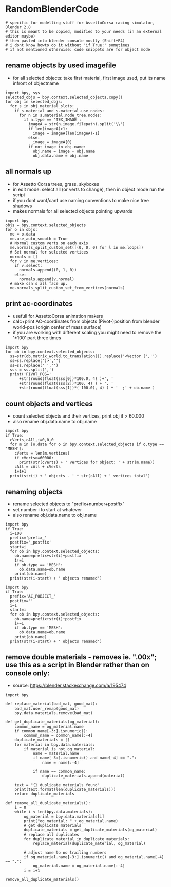 # RandomBlenderCode

```
# specific for modelling stuff for AssettoCorsa racing simulator, Blender 2.8
# this is meant to be copied, modified to your needs (in an external editor maybe)
# then pasted into blender console mostly (Shift+F4)
# i dont know howto do it without 'if True:' sometimes
# if not mentioned otherwise: code snippets are for object mode
```

## rename objects by used imagefile
 - for all selected objects: take first material, first image used, put its name infront of objectname
```
import bpy, sys
selected_objs = bpy.context.selected_objects.copy()
for obj in selected_objs:
  for s in obj.material_slots:
    if s.material and s.material.use_nodes:
      for n in s.material.node_tree.nodes:
        if n.type == 'TEX_IMAGE':
          imageA = str(n.image.filepath).split('\\')
          if len(imageA)>1:
            image = imageA[len(imageA)-1]
          else:
            image = imageA[0]
          if not image in obj.name:
            obj.name = image + obj.name
            obj.data.name = obj.name
```

## all normals up
 - for Assetto Corsa trees, grass, skyboxes
 - in edit mode: select all (or verts to change), then in object mode run the script
 - if you dont want/cant use naming conventions to make nice tree shadows
 - makes normals for all selected objects pointing upwards
```
import bpy
objs = bpy.context.selected_objects
for o in objs:
  me = o.data
  me.use_auto_smooth = True
  # Normal custom verts on each axis
  me.normals_split_custom_set([(0, 0, 0) for l in me.loops])
  # Set normal for selected vertices
  normals = []
  for v in me.vertices:
    if v.select:
      normals.append((0, 1, 0))
    else:
      normals.append(v.normal)
  # make csn's all face up.
  me.normals_split_custom_set_from_vertices(normals)
```

## print ac-coordinates
 - usefull for AssettoCorsa animation makers
 - calc+print AC-coordinates from objects (Pivot-)position from blender world-pos (origin center of mass surface)
 - if you are working with different scaling you might need to remove the '*100' part three times
```
import bpy
for ob in bpy.context.selected_objects:
  ss=str(ob.matrix_world.to_translation()).replace('<Vector (','')
  ss=ss.replace(')>','')
  ss=ss.replace(' ','')
  sss = ss.split(',')
  print('PIVOT_POS='
      +str(round(float(sss[0])*100.0, 4) )+', '
      +str(round(float(sss[2])*100, 4) ) + ', '
      +str(round(float(sss[1])*(-100.0), 4) ) + '  ;' + ob.name )
```

## count objects and vertices
 - count selected objects and their vertices, print obj if > 60.000
 - also rename obj.data.name to obj.name
```
import bpy
if True:
  cVerts,cAll,i=0,0,0
  for m in [o.data for o in bpy.context.selected_objects if o.type == 'MESH']:
    cVerts = len(m.vertices)
    if cVerts>=60000:
      print(str(cVerts) + ' vertices for object: ' + str(m.name))
    cAll = cAll + cVerts
    i=i+1
  print(str(i) + ' objects - ' + str(cAll) + ' vertices total')
```

## renaming objects
 - rename selected objects to "prefix+number+postfix"
 - set number i to start at whatever
 - also rename obj.data.name to obj.name
```
import bpy
if True:
  i=100
  prefix='prefix_'
  postfix='_postfix'
  start=i
  for ob in bpy.context.selected_objects:
    ob.name=prefix+str(i)+postfix
    i+=1
    if ob.type == 'MESH':
      ob.data.name=ob.name
    print(ob.name)
  print(str(i-start) + ' objects renamed')
```
```
import bpy
if True:
  prefix='AC_POBJECT_'
  postfix=''
  i=1
  start=i
  for ob in bpy.context.selected_objects:
    ob.name=prefix+str(i)+postfix
    i+=1
    if ob.type == 'MESH':
      ob.data.name=ob.name
    print(ob.name)
  print(str(i-start) + ' objects renamed')
```
## remove double materials - removes ie. ".00x"; use this as a script in Blender rather than on console only:
  - source: https://blender.stackexchange.com/a/195474
```
import bpy

def replace_material(bad_mat, good_mat):
    bad_mat.user_remap(good_mat)
    bpy.data.materials.remove(bad_mat)

def get_duplicate_materials(og_material):
    common_name = og_material.name
    if common_name[-3:].isnumeric():
        common_name = common_name[:-4]
    duplicate_materials = []
    for material in bpy.data.materials:
        if material is not og_material:
            name = material.name
            if name[-3:].isnumeric() and name[-4] == ".":
                name = name[:-4]

            if name == common_name:
                duplicate_materials.append(material)

    text = "{} duplicate materials found"
    print(text.format(len(duplicate_materials)))
    return duplicate_materials

def remove_all_duplicate_materials():
    i = 0
    while i < len(bpy.data.materials):
        og_material = bpy.data.materials[i]
        print("og material: " + og_material.name)
        # get duplicate materials
        duplicate_materials = get_duplicate_materials(og_material)
        # replace all duplicates
        for duplicate_material in duplicate_materials:
            replace_material(duplicate_material, og_material)

        # adjust name to no trailing numbers
        if og_material.name[-3:].isnumeric() and og_material.name[-4] == ".":
            og_material.name = og_material.name[:-4]
        i = i+1

remove_all_duplicate_materials()
```
